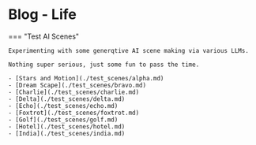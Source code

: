 # Blog - Life

=== "Test AI Scenes"

    Experimenting with some generqtive AI scene making via various LLMs.

    Nothing super serious, just some fun to pass the time.

    - [Stars and Motion](./test_scenes/alpha.md)
    - [Dream Scape](./test_scenes/bravo.md)
    - [Charlie](./test_scenes/charlie.md)
    - [Delta](./test_scenes/delta.md)
    - [Echo](./test_scenes/echo.md)
    - [Foxtrot](./test_scenes/foxtrot.md)
    - [Golf](./test_scenes/golf.md)
    - [Hotel](./test_scenes/hotel.md)
    - [India](./test_scenes/india.md)
